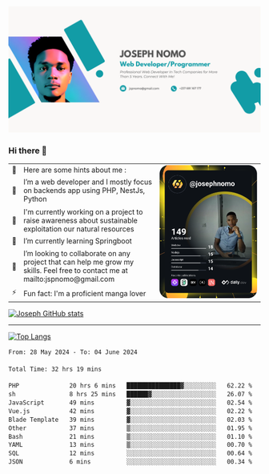 ![Banner of my profile!](/Joseph_NOMO_NEW.png "Banner")

### Hi there 👋

<!--- | --  | 👋  | Here are some hints about me :                                                                                                 | <td rowspan=6><img src="/devcard.svg" width="400" alt="Joseph NOMO's Dev Card"/></td> |
| --- | --- | ------------------------------------------------------------------------------------------------------------------------------ | ------------------------------------------------------------------------------------- |
| --  | 🔭  | I’m a web developer and I mostly focus on backends app using PHP, NestJs, Python                                               |
| --  | 🦁  | I'm currently working on a project to raise awareness about sustainable exploitation our natural resources                     |
| --  | 🌱  | I’m currently learning Springboot                                                                                              |
| --  | 👯  | I’m looking to collaborate on any project that can help me grow my skills. Feel free to contact me at mailto:jspnomo@gmail.com |
| --  | ⚡  | Fun fact: I'm a proficient manga lover                                                                                         |
--->

<table>
    <tr>
        <td width="1%">👋</td>
        <td width="55%">Here are some hints about me :</td>
        <td rowspan=6 width="44%"><img src="/devcard.svg" width="400" alt="Joseph NOMO's Dev Card"/></td>
    </tr>
    <tr>
        <td>🔭</td>
        <td>I’m a web developer and I mostly focus on backends app using PHP, NestJs, Python</td>
    </tr>
    <tr>
        <td>🦁</td>
        <td>I'm currently working on a project to raise awareness about sustainable exploitation our natural resources</td>
    </tr>
    <tr>
        <td>🌱</td>
        <td>I’m currently learning Springboot</td>
    </tr>
    <tr>
        <td>👯</td>
        <td>I’m looking to collaborate on any project that can help me grow my skills. Feel free to contact me at mailto:jspnomo@gmail.com</td>
    </tr>
    <tr>
        <td>⚡</td>
        <td>Fun fact: I'm a proficient manga lover</td>
    </tr>

</table>

[![Joseph GitHub stats](https://github-readme-stats-seven-sigma-53.vercel.app/api?username=Jspascal)](https://github.com/Jspascal/github-readme-stats)

---

[![Top Langs](https://github-readme-stats-seven-sigma-53.vercel.app/api/top-langs/?username=Jspascal&layout=compact)](https://github.com/Jspascal/github-readme-stats)

<!--START_SECTION:waka-->

```txt
From: 28 May 2024 - To: 04 June 2024

Total Time: 32 hrs 19 mins

PHP              20 hrs 6 mins   ███████████████▓░░░░░░░░░   62.22 %
sh               8 hrs 25 mins   ██████▓░░░░░░░░░░░░░░░░░░   26.07 %
JavaScript       49 mins         ▓░░░░░░░░░░░░░░░░░░░░░░░░   02.54 %
Vue.js           42 mins         ▓░░░░░░░░░░░░░░░░░░░░░░░░   02.22 %
Blade Template   39 mins         ▓░░░░░░░░░░░░░░░░░░░░░░░░   02.03 %
Other            37 mins         ▒░░░░░░░░░░░░░░░░░░░░░░░░   01.95 %
Bash             21 mins         ▒░░░░░░░░░░░░░░░░░░░░░░░░   01.10 %
YAML             13 mins         ▒░░░░░░░░░░░░░░░░░░░░░░░░   00.70 %
SQL              12 mins         ░░░░░░░░░░░░░░░░░░░░░░░░░   00.64 %
JSON             6 mins          ░░░░░░░░░░░░░░░░░░░░░░░░░   00.34 %
```

<!--END_SECTION:waka-->
